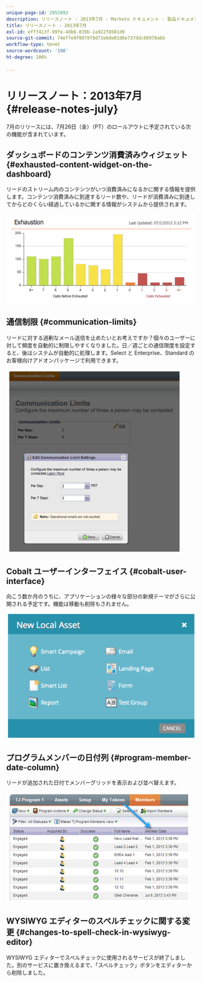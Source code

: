 ```yaml
---
unique-page-id: 2951093
description: リリースノート - 2013年7月 - Marketo ドキュメント - 製品ドキュメント
title: リリースノート - 2013年7月
exl-id: efff413f-99fe-4db6-839b-1a922f8581d9
source-git-commit: 74effe9f8078f8d71e6de01d6e737ddc86978abb
workflow-type: tm+mt
source-wordcount: '198'
ht-degree: 100%

---
```


# リリースノート：2013年7月 {#release-notes-july}

7月のリリースには、7月26日（金）（PT）のロールアウトに予定されている次の機能が含まれています。

## ダッシュボードのコンテンツ消費済みウィジェット {#exhausted-content-widget-on-the-dashboard}

リードのストリーム内のコンテンツがいつ消費済みになるかに関する情報を提供します。コンテンツ消費済みに到達するリード数や、リードが消費済みに到達してからどのくらい経過しているかに関する情報がシステムから提供されます。

![](assets/image2014-9-22-16-3a30-3a50.png)

## 通信制限 {#communication-limits}

リードに対する過剰なメール送信を止めたいとお考えですか？個々のユーザーに対して頻度を自動的に制限しやすくなりました。日／週ごとの通信限度を設定すると、後はシステムが自動的に処理します。Select と Enterprise、Standard のお客様向けアドオンパッケージで利用できます。

![](assets/image2014-9-22-16-3a31-3a13.png)

## Cobalt ユーザーインターフェイス {#cobalt-user-interface}

向こう数か月のうちに、アプリケーションの様々な部分の新規テーマがさらに公開される予定です。機能は移動も削除もされません。

![](assets/image2014-9-22-16-3a31-3a42.png)

## プログラムメンバーの日付列 {#program-member-date-column}

リードが追加された日付でメンバーグリッドを表示および並べ替えます。

![](assets/image2014-9-22-16-3a32-3a1.png)

## WYSIWYG エディターのスペルチェックに関する変更 {#changes-to-spell-check-in-wysiwyg-editor}

WYSIWYG エディターでスペルチェックに使用されるサービスが終了しました。別のサービスに置き換えるまで、「スペルチェック」ボタンをエディターから削除しました。
